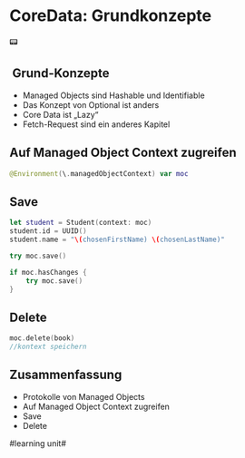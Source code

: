 # CoreData: Grundkonzepte
📟

##  Grund-Konzepte
- Managed Objects sind Hashable und Identifiable
- Das Konzept von Optional ist anders
- Core Data ist „Lazy“
- Fetch-Request sind ein anderes Kapitel

## Auf Managed Object Context zugreifen


```swift
@Environment(\.managedObjectContext) var moc
```

## Save

```swift
let student = Student(context: moc)
student.id = UUID()
student.name = "\(chosenFirstName) \(chosenLastName)"
```

```swift
try moc.save()
```

```swift
if moc.hasChanges {
    try moc.save()
}
```

## Delete

```swift
moc.delete(book)
//kontext speichern
```

## Zusammenfassung
- Protokolle von Managed Objects
- Auf Managed Object Context zugreifen
- Save
- Delete 

#learning unit#